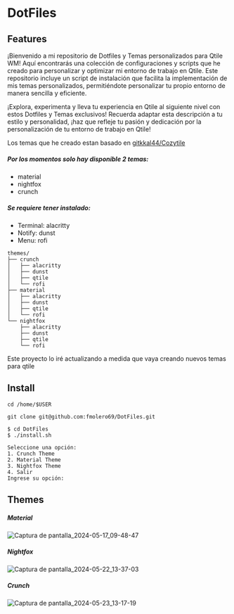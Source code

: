 # DotFiles

## Features
¡Bienvenido a mi repositorio de Dotfiles y Temas personalizados para Qtile WM! 
Aquí encontrarás una colección de configuraciones y scripts que he creado para personalizar y optimizar mi entorno de trabajo en Qtile. Este repositorio incluye un script de instalación que facilita la implementación de mis temas personalizados, permitiéndote personalizar tu propio entorno de manera sencilla y eficiente. 

¡Explora, experimenta y lleva tu experiencia en Qtile al siguiente nivel con estos Dotfiles y Temas exclusivos! Recuerda adaptar esta descripción a tu estilo y personalidad, ¡haz que refleje tu pasión y dedicación por la personalización de tu entorno de trabajo en Qtile!

Los temas que he creado estan basado en [gitkkal44/Cozytile](http://https://github.com/Darkkal44/Cozytile "gitkkal44/Cozytile")

##### Por los momentos solo hay disponible 2 temas:
- material
- nightfox
- crunch

##### Se requiere tener instalado:
- Terminal: alacritty
- Notify: dunst
- Menu: rofi

```
themes/
├── crunch
│   ├── alacritty
│   ├── dunst
│   ├── qtile
│   └── rofi
├── material
│   ├── alacritty
│   ├── dunst
│   ├── qtile
│   └── rofi
└── nightfox
    ├── alacritty
    ├── dunst
    ├── qtile
    └── rofi
```

Este proyecto lo iré actualizando a medida que vaya creando nuevos temas para qtile

## Install

```
cd /home/$USER

git clone git@github.com:fmolero69/DotFiles.git

```

```
$ cd DotFiles
$ ./install.sh
```
```
Seleccione una opción:
1. Crunch Theme
2. Material Theme
3. Nightfox Theme
4. Salir
Ingrese su opción:
```

## Themes

##### Material
![Captura de pantalla_2024-05-17_09-48-47](https://github.com/fmolero69/DotFiles/assets/116031640/135664d0-1dbb-4b84-9b33-511c1590a3e5)

##### Nightfox
![Captura de pantalla_2024-05-22_13-37-03](https://github.com/fmolero69/DotFiles/assets/116031640/db955178-7c01-4bb8-9bac-81f89a20ad90)

##### Crunch
![Captura de pantalla_2024-05-23_13-17-19](https://github.com/fmolero69/DotFiles/assets/116031640/b844c986-0ef5-4a59-b673-e20422359f8b)
